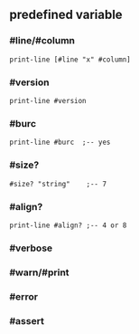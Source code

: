 ## predefined variable

### #line/#column

```
print-line [#line "x" #column]
```

### #version

```
print-line #version
```

### #burc

```
print-line #burc  ;-- yes
```

### #size?

```
#size? "string"    ;-- 7
```

### #align?

```
print-line #align? ;-- 4 or 8
```

### #verbose

### #warn/#print

### #error

### #assert

